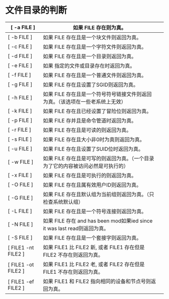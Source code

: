 # 文件目录的判断

| [ -a FILE ]         | 如果 FILE 存在则为真。                                       |      |
| ------------------- | ------------------------------------------------------------ | ---- |
| [ -b FILE ]         | 如果 FILE 存在且是一个块文件则返回为真。                     |      |
| [ -c FILE ]         | 如果 FILE 存在且是一个字符文件则返回为真。                   |      |
| [ -d FILE ]         | 如果 FILE 存在且是一个目录则返回为真。                       |      |
| [ -e FILE ]         | 如果 指定的文件或目录存在时返回为真。                        |      |
| [ -f FILE ]         | 如果 FILE 存在且是一个普通文件则返回为真。                   |      |
| [ -g FILE ]         | 如果 FILE 存在且设置了SGID则返回为真。                       |      |
| [ -h FILE ]         | 如果 FILE 存在且是一个符号符号链接文件则返回为真。（该选项在一些老系统上无效） |      |
| [ -k FILE ]         | 如果 FILE 存在且已经设置了冒险位则返回为真。                 |      |
| [ -p FILE ]         | 如果 FILE 存并且是命令管道时返回为真。                       |      |
| [ -r FILE ]         | 如果 FILE 存在且是可读的则返回为真。                         |      |
| [ -s FILE ]         | 如果 FILE 存在且大小非0时为真则返回为真。                    |      |
| [ -u FILE ]         | 如果 FILE 存在且设置了SUID位时返回为真。                     |      |
| [ -w FILE ]         | 如果 FILE 存在且是可写的则返回为真。（一个目录为了它的内容被访问必然是可执行的） |      |
| [ -x FILE ]         | 如果 FILE 存在且是可执行的则返回为真。                       |      |
| [ -O FILE ]         | 如果 FILE 存在且属有效用户ID则返回为真。                     |      |
| [ -G FILE ]         | 如果 FILE 存在且默认组为当前组则返回为真。（只检查系统默认组） |      |
| [ -L FILE ]         | 如果 FILE 存在且是一个符号连接则返回为真。                   |      |
| [ -N FILE ]         | 如果 FILE 存在 and has been mod如果ied since it was last read则返回为真。 |      |
| [ -S FILE ]         | 如果 FILE 存在且是一个套接字则返回为真。                     |      |
| [ FILE1 -nt FILE2 ] | 如果 FILE1 比 FILE2 新, 或者 FILE1 存在但是 FILE2 不存在则返回为真。 |      |
| [ FILE1 -ot FILE2 ] | 如果 FILE1 比 FILE2 老, 或者 FILE2 存在但是 FILE1 不存在则返回为真。 |      |
| [ FILE1 -ef FILE2 ] | 如果 FILE1 和 FILE2 指向相同的设备和节点号则返回为真。       |      |